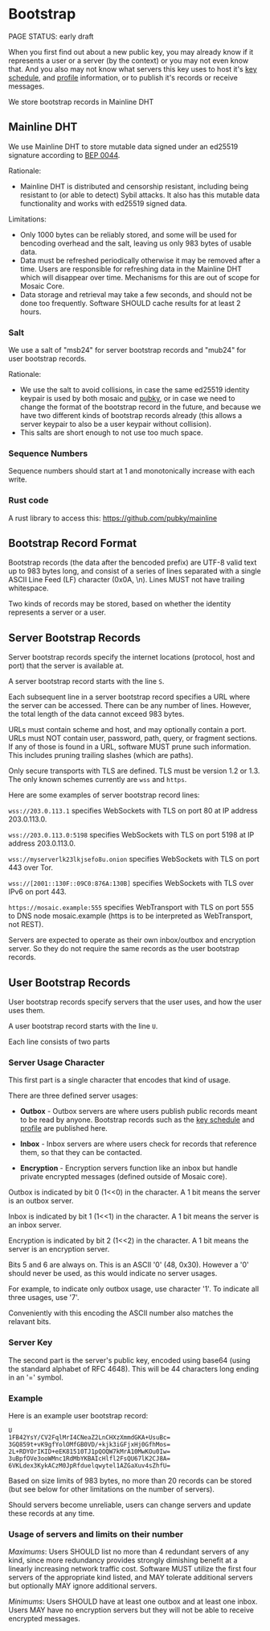 # Bootstrap

<status>PAGE STATUS: early draft</status>

When you first find out about a new public key, you may already know if it represents a
user or a server (by the context) or you may not even know that.  And you also may not
know what servers this key uses to host it's [key schedule](keyschedule.md),
and [profile](profile.md) information, or to publish it's records or receive messages.

We store bootstrap records in Mainline DHT

## Mainline DHT

We use Mainline DHT to store mutable data signed under an ed25519 signature
according to [BEP 0044](https://www.bittorrent.org/beps/bep_0044.html).

Rationale:

* Mainline DHT is distributed and censorship resistant, including being resistant to
  (or able to detect) Sybil attacks. It also has this mutable data functionality and
  works with ed25519 signed data.

Limitations:

* Only 1000 bytes can be reliably stored, and some will be used for bencoding overhead
  and the salt, leaving us only 983 bytes of usable data.
* Data must be refreshed periodically otherwise it may be removed after a time.
  Users are responsible for refreshing data in the Mainline DHT which will disappear over time.
  Mechanisms for this are out of scope for Mosaic Core.
* Data storage and retrieval may take a few seconds, and should not be done too frequently.
  Software SHOULD cache results for at least 2 hours.

### Salt

We use a salt of "msb24" for server bootstrap records and "mub24" for user bootstrap records.

Rationale:

* We use the salt to avoid collisions, in case the same ed25519 identity keypair is used
  by both mosaic and [pubky](https://github.com/pubky), or in case we need to change the
  format of the bootstrap record in the future, and because we have two different kinds of
  bootstrap records already (this allows a server keypair to also be a user keypair without
  collision).
* This salts are short enough to not use too much space.

### Sequence Numbers

Sequence numbers should start at 1 and monotonically increase with each write.

### Rust code

A rust library to access this:  https://github.com/pubky/mainline

## Bootstrap Record Format

Bootstrap records (the data after the bencoded prefix) are UTF-8 valid text up to
983 bytes long, and consist of a series of lines separated with a single ASCII
Line Feed (LF) character (0x0A, \n). Lines MUST not have trailing whitespace.

Two kinds of records may be stored, based on whether the identity represents a server
or a user.


## Server Bootstrap Records

Server bootstrap records specify the internet locations (protocol, host and port) that the server
is available at.

A server bootstrap record starts with the line `S`.

Each subsequent line in a server bootstrap record specifies a URL where the server can be
accessed. There can be any number of lines. However, the total length of the data cannot
exceed 983 bytes.

URLs must contain scheme and host, and may optionally contain a port.  URLs must NOT contain
user, password, path, query, or fragment sections.  If any of those is found in a URL,
software MUST prune such information. This includes pruning trailing slashes (which are paths).

Only secure transports with TLS are defined. TLS must be version 1.2 or 1.3. The only known
schemes currently are `wss` and `https`.

Here are some examples of server bootstrap record lines:

`wss://203.0.113.1` specifies WebSockets with TLS on port 80 at IP address 203.0.113.0.

`wss://203.0.113.0:5198` specifies WebSockets with TLS on port 5198 at IP address 203.0.113.0.

`wss://myserverlk23lkjsefo8u.onion` specifies WebSockets with TLS on port 443 over Tor.

`wss://[2001::130F::09C0:876A:130B]` specifies WebSockets with TLS over IPv6 on port 443.

`https://mosaic.example:555` specifies WebTransport with TLS on port 555 to DNS node mosaic.example
(https is to be interpreted as WebTransport, not REST).

Servers are expected to operate as their own inbox/outbox and encryption server. So they do not
require the same records as the user bootstrap records.


## User Bootstrap Records

User bootstrap records specify servers that the user uses, and how the user uses them.

A user bootstrap record starts with the line `U`.

Each line consists of two parts

### Server Usage Character

This first part is a single character that encodes that kind of usage.

There are three defined server usages:

* **Outbox** - Outbox servers are where users publish public
records meant to be read by anyone.  Bootstrap records such as the [key schedule](keyschedule.md) and
[profile](profile.md) are published here.

* **Inbox** - Inbox servers are where users check for records
that reference them, so that they can be contacted.

* **Encryption** - Encryption servers function like an
inbox but handle private encrypted messages (defined outside of Mosaic core).

Outbox is indicated by bit 0 (1<<0) in the character. A 1 bit means the server is an outbox server.

Inbox is indicated by bit 1 (1<<1) in the character. A 1 bit means the server is an inbox server.

Encryption is indicated by bit 2 (1<<2) in the character. A 1 bit means the server is an encryption server.

Bits 5 and 6 are always on. This is an ASCII '0' (48, 0x30). However a '0' should never be used, as this
would indicate no server usages.

For example, to indicate only outbox usage, use character '1'. To indicate all three usages, use '7'.

Conveniently with this encoding the ASCII number also matches the relavant bits.

### Server Key

The second part is the server's public key, encoded using base64 (using the standard alphabet of RFC 4648).
This will be 44 characters long ending in an '=' symbol.

### Example

Here is an example user bootstrap record:

```
U
1FB42YsY/CV2FqlMrI4CNeaZ2LnCHXzXmmdGKA+UsuBc=
3GQ859t+vK9gfYolOMfGB0VD/+kjk3iGFjxHj0GfhMos=
2L+RDYOrIKID+eEK81510TJ1pQOQW7kMrA10MwKOu0Iw=
3uBpfOVe3ooWMnc1RdMbYKBAIcHlfl2FsQU67lK2CJ8A=
6VKLdex3KykACzM0JpRfduelqwytel1AZGaXuv4sZhfU=
```

Based on size limits of 983 bytes, no more than 20 records can be stored (but see below for other
limitations on the number of servers).

Should servers become unreliable, users can change servers and update these records at any time.

### Usage of servers and limits on their number

*Maximums*: Users SHOULD list no more than 4 redundant servers of any kind, since more redundancy
provides strongly dimishing benefit at a linearly increasing network traffic cost.  Software MUST
utilize the first four servers of the appropriate kind listed, and MAY tolerate additional servers
but optionally MAY ignore additional servers.

*Minimums*: Users SHOULD have at least one outbox and at least one inbox. Users MAY have no
encryption servers but they will not be able to receive encrypted messages.
